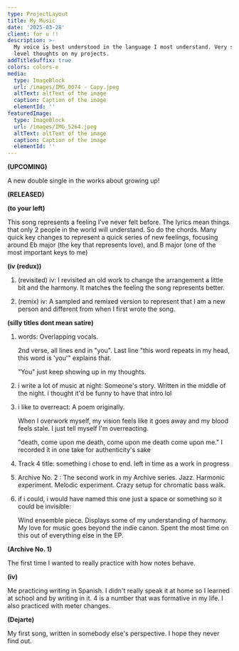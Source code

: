 ```yaml
---
type: ProjectLayout
title: My Music
date: '2025-03-28'
client: for u !!
description: >-
  My voice is best understood in the language I most understand. Very surface
  level thoughts on my projects.
addTitleSuffix: true
colors: colors-e
media:
  type: ImageBlock
  url: /images/IMG_0074 - Copy.jpeg
  altText: altText of the image
  caption: Caption of the image
  elementId: ''
featuredImage:
  type: ImageBlock
  url: /images/IMG_5264.jpeg
  altText: altText of the image
  caption: Caption of the image
  elementId: ''
---
```

**(UPCOMING)**

A new double single in the works about growing up!

**(RELEASED)**

**(to your left)**

This song represents a feeling I've never felt before. The lyrics mean things that only 2 people in the world will understand. So do the chords. Many quick key changes to represent a quick series of new feelings, focusing around Eb major (the key that represents love), and B major (one of the most important keys to me)

**(iv (redux))**

1.  (revisited) iv: I revisited an old work to change the arrangement a little bit and the harmony. It matches the feeling the song represents better.

2.  (remix) iv: A sampled and remixed version to represent that I am a new person and different from when I first wrote the song.

**(silly titles dont mean satire)**

1.  words: Overlapping vocals.

    2nd verse, all lines end in "you". Last line "this word repeats in my head, this word is 'you'" explains that.

    "You" just keep showing up in my thoughts.

2.  i write a lot of music at night: Someone's story. Written in the middle of the night. i thought it'd be funny to have that intro lol

3.  i like to overreact: A poem originally.

    When I overwork myself, my vision feels like it goes away and my blood feels stale. I just tell myself I'm overreacting.

    "death, come upon me death, come upon me death come upon me." I recorded it in one take for authenticity's sake

4.  Track 4 title: something i chose to end. left in time as a work in progress

5.  Archive No. 2 : The second work in my Archive series. Jazz. Harmonic experiment. Melodic experiment. Crazy setup for chromatic bass walk.

6.  if i could, i would have named this one just a space or something so it could be invisible:

    Wind ensemble piece. Displays some of my understanding of harmony. My love for music goes beyond the indie canon. Spent the most time on this out of everything else in the EP.

**(Archive No. 1)**

The first time I wanted to really practice with how notes behave.

**(iv)**

Me practicing writing in Spanish. I didn't really speak it at home so I learned at school and by writing in it. 4 is a number that was formative in my life. I also practiced with meter changes.

**(Dejarte)**

My first song, written in somebody else's perspective. I hope they never find out.
